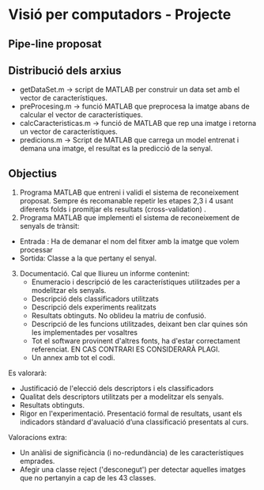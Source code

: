 # Visió per computadors - Projecte

## Pipe-line proposat

## Distribució dels arxius

* getDataSet.m -> script de MATLAB per construir un data set amb el vector de característiques.
* preProcesing.m -> funció MATLAB que preprocesa la imatge abans de calcular el vector de característiques.
* calcCaracteristicas.m -> funció de MATLAB que rep una imatge i retorna un vector de característiques.
* predicions.m -> Script de MATLAB que carrega un model entrenat i demana una imatge, el resultat es la predicció de la senyal.


## Objectius

1. Programa MATLAB que entreni i validi el sistema de reconeixement proposat. Sempre és recomanable repetir les etapes 2,3 i 4 usant diferents folds i promitjar els resultats (cross-validation) .
2. Programa MATLAB que implementi el sistema de reconeixement de senyals de trànsit:
* Entrada : Ha de demanar el nom del fitxer amb la imatge que volem processar
* Sortida: Classe a la que pertany el senyal.
3. Documentació. Cal que lliureu un informe contenint:
   * Enumeracio i descripció de les característiques utilitzades per a modelitzar els senyals.
   * Descripció dels classificadors utilitzats
   * Descripció dels experiments realitzats
   * Resultats obtinguts. No oblideu la matriu de confusió.
   * Descripció de les funcions utilitzades, deixant ben clar quines són les implementades per vosaltres
   * Tot el software provinent d'altres fonts, ha d'estar correctament referenciat. EN CAS CONTRARI ES CONSIDERARÀ PLAGI.
   * Un annex amb tot el codi.

Es valorarà:
* Justificació de l'elecció dels descriptors i els classificadors
* Qualitat dels descriptors utilitzats per a modelitzar els senyals.
* Resultats obtinguts.
* Rigor en l'experimentació. Presentació formal de resultats, usant els indicadors stàndard d'avaluació d’una classificació presentats al curs.

Valoracions extra:
* Un anàlisi de significància (i no-redundància) de les característiques emprades.
* Afegir una classe reject ('desconegut') per detectar aquelles imatges que no pertanyin a cap de les 43 classes.

